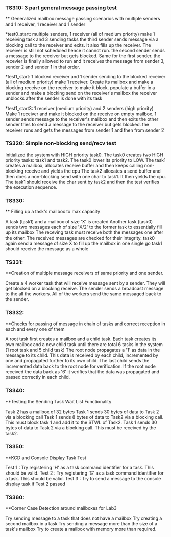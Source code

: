 ### TS310: 3 part general message passing test
** Generalized mailbox message passing scenarios with multiple senders and 1 receiver, 1 receiver and 1 sender

*test0_start: multiple senders, 1 receiver (all of medium priority)
make 1 receiving task and 3 sending tasks
the third sender sends message via a blocking call to the receiver and exits. It also fills up the receiver. The receiver is still not scheduled hence it cannot run.
the second sender sends a message to the receiver but gets blocked. Same for the first sender.
the recevier is finally allowed to run and it receives the message from sender 3, sender 2 and sender 1 in that order.

*test1_start: 1 blocked receiver and 1 sender sending to the blocked receiver (all of medium priority)
make 1 receiver. Create its mailbox and make a blocking receive on the receiver to make it block.
populate a buffer in a sender and make a blocking send on the receiver's mailbox
the receiver unblocks after the sender is done with its task

*test1_start3: 1 receiver (medium priority) and 2 senders (high priority)
Make 1 receiver and make it blocked on the receive on empty mailbox.
1 sender sends message to the receiver's mailbox and then exits
the other sender tries to send a message to the receiver but gets blocked.
the receiver runs and gets the messages from sender 1 and then from sender 2


### TS320: Simple non-blocking send/recv test
Initialized the system with HIGH priority task0.
The task0 creates two HIGH priority tasks: task1 and task2.
The task0 lower its priority to LOW.
The task1 creates a mailbox, allocates receive buffer and then keeps calling non-blocking receive and yields the cpu
The task2 allocates a send buffer and then does a non-blocking send with one char to task1. It then yields the cpu. 
The task1 should receive the char sent by task2 and then the test verifies the execution sequence.


### TS330:
** Filling up a task's mailbox to max capacity

A task (task1) and a mailbox of size 'X' is created
Another task (task0) sends two messages each of size 'X/2' to the former task to essentially fill up its mailbox
The receving task must receive both the messages one after the other. The received messages are checked for their integrity.
task0 again send a message of size X to fill up the mailbox in one single go
task1 should receive the message as a whole


### TS331:
**Creation of multiple message receivers of same priority and one sender.

Create a 4 worker task that will receive message sent by a sender. They will get blocked on a blocking receive.
The sender sends a broadcast message to the all the workers. 
All of the workers send the same messaged back to the sender.


### TS332:
**Checks for passing of message in chain of tasks and correct reception in each and every one of them

A root task first creates a mailbox and a child task.
Each task creates its own mailbox and a new child task until there are total 6 tasks in the system (1 root task and 5 child task)
The root node propagates a '1' as data in the message to its child. This data is received by each child, incremented by one and propagated further to its own child.
The last child sends the incremented data back to the root node for verification. If the root node received the data back as '6' it verifies that the data was propagated and passed correctly in each child.


### TS340:
**Testing the Sending Task Wait List Functionality

Task 2 has a mailbox of 32 bytes
Task 1 sends 30 bytes of data to Task 2 via a blocking call
Task 1 sends 8 bytes of data to Task2 via a blocking call. This must block task 1 and add it to the STWL of Task2.
Task 1 sends 30 bytes of data to Task 2 via a blocking call. This must be received by the task2.


### TS350:
**KCD and Console Display Task Test

Test 1 : Try registering 'H' as a task command identifier for a task. This should be valid.
Test 2 : Try registering 'G' as a task command identifier for a task. This should be valid.
Test 3 : Try to send a message to the console display task if Test 2 passed


### TS360:
**Corner Case Detection around mailboxes for Lab3

Try sending message to a task that does not have a mailbox
Try creating a second mailbox in a task
Try sending a message more than the size of a task's mailbox
Try to create a mailbox with memory more than required.
